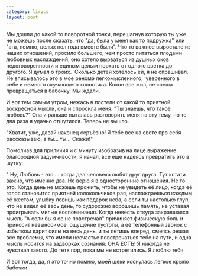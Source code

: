 ```yaml
--- 
category: lirycs
layout: post
---
```

Мы дошли до какой то поворотной точки, перешагнув которую ты уже не можешь после сказать, что "да, была у меня как то подружка" или "ага, помню, целых пол года вместе были". Что то важное выростало из наших отношений, просило большего, чем просто питаться плодами любовных наслаждений, оно хотело вырваться из душных оков недоговоренности и единым целым порхать от одного цветка до другого. Я думал о троих.  Сколько детей хотелось ей, я не спрашивал. Не вписывалось это в мое реномэ легкомысленного,  уверенного в себе и немного скучающего холостяка. Кокон все жил, не спеша превращаться в бабочку. Мы ждали.

И вот тем самым утром, нежась в постели от какой то приятной воскресной мысли, она и спросила меня. "Ты знаешь, что такое любовь?" Она и раньше пыталась разговорить меня на эту тему, но те два раза я удачно отшутился. Теперь не вышло.

"Хватит, уже, давай наконец серъёзно! Я тебе все на свете про себя рассказываю, а ты... ты... Скажи!"

Помолчав для приличия и с минуту изобразив на лице выражение благородной задумчивости, я начал, все еще надеясь превратить это в шутку:

" Ну, Любовь - это ... когда два человека любят друг друга. Тут кстати важно, что именно два. Не верю я в односторонние отношения. Не то это. Когда день не можешь прожить, чтобы не увидеть её лицо, когда её голос становится приятней колокольчиков рая, наслаждаешься каждым её жестом, улыбку ловишь как подарок неба, а если ты настолько глуп, что не видел её весь день, то судорожно ворошишь память, не уставая проигрывать милые воспоминания. Когда невесть откуда закравшаяся мысль "А если бы я ее не повстречал" причиняет физическую боль и приносит невыносимое  ощущение пустоты, а её телефонный звонок с избытком дарит силы на весь день, и ты летишь вперед, смеясь решая все проблемы, что имели несчастье повстречаться тебе на пути, и одна мысль носится на задворках сознания: ОНА ЕСТЬ! Я никогда не чувствал такого. До тетх пор, пока мы не встретились. Я люблю тебя.

И вот тогда, да, я это точно помню, моей щеки коснулась легкое крыло бабочки.
